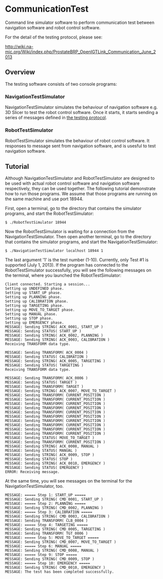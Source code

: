 CommunicationTest
=================

Command line simulator software to perform communication test between navigation software and robot control software.

For the detail of the testing protocol, please see:

http://wiki.na-mic.org/Wiki/index.php/ProstateBRP_OpenIGTLink_Communication_June_2013


Overview
--------

The testing software consists of two console programs:

### NavigationTestSimulator
NavigationTestSimulator simulates the behaviour of navigation software e.g. 3D Slicer
to test the robot control software. Once it starts, it starts sending a series of messages defined in
[the testing protocol](http://wiki.na-mic.org/Wiki/index.php/ProstateBRP_OpenIGTLink_Communication_June_2013).

### RobotTestSimulator
RobotTestSimulator simulates the behaviour of robot control software. It responses to 
message sent from navigation software, and is usesful to test navigation software.

Tutorial
--------

Although NavigationTestSimulator and RobotTestSimulator are designed to be used with actual robot control software
and navigation software respectively, they can be used together. The following tutorial demonstrate
how to run those programs. We assume that those programs are running on the same machine and use port 18944.

First, open a terminal, go to the directory that contains the simulator programs, and start the RobotTestSimulator:

    $ ./RobotTestSimulator 18944

Now the RobotTestSimulator is waiting for a connection from the NavigationTestSimulator.
Then open another terminal, go to the directory that contains the simulator programs, and
start the NavigationTestSimulator:

    $ ./NavigationTestSimulator localhost 18944 1

The last argument '1' is the test number (1-10). Currently, only Test #1 is supported (July 1, 2013).
If the program has connected to the RobotTestSimulator successfully, you will see the following
messages on the terminal, where you launched the RobotTestSimulator:

    Client connected. Starting a session...
    Setting up UNDEFINED phase.
    Setting up START_UP phase.
    Setting up PLANNING phase.
    Setting up CALIBRATION phase.
    Setting up TARGETING phase.
    Setting up MOVE_TO_TARGET phase.
    Setting up MANUAL phase.
    Setting up STOP phase.
    Setting up EMERGENCY phase.
    MESSAGE: Sending STRING( ACK_0001, START_UP )
    MESSAGE: Sending STATUS( START_UP )
    MESSAGE: Sending STRING( ACK_0002, PLANNING )
    MESSAGE: Sending STRING( ACK_0003, CALIBRATION )
    Receiving TRANSFORM data type.
    
    MESSAGE: Sending TRANSFORM( ACK_0004 )
    MESSAGE: Sending STATUS( CALIBRATION )
    MESSAGE: Sending STRING( ACK_0005, TARGETING )
    MESSAGE: Sending STATUS( TARGETING )
    Receiving TRANSFORM data type.
    
    MESSAGE: Sending TRANSFORM( ACK_0006 )
    MESSAGE: Sending STATUS( TARGET )
    MESSAGE: Sending TRANSFORM( TARGET )
    MESSAGE: Sending STRING( ACK_0007, MOVE_TO_TARGET )
    MESSAGE: Sending TRANSFORM( CURRENT_POSITION )
    MESSAGE: Sending TRANSFORM( CURRENT_POSITION )
    MESSAGE: Sending TRANSFORM( CURRENT_POSITION )
    MESSAGE: Sending TRANSFORM( CURRENT_POSITION )
    MESSAGE: Sending TRANSFORM( CURRENT_POSITION )
    MESSAGE: Sending TRANSFORM( CURRENT_POSITION )
    MESSAGE: Sending TRANSFORM( CURRENT_POSITION )
    MESSAGE: Sending TRANSFORM( CURRENT_POSITION )
    MESSAGE: Sending TRANSFORM( CURRENT_POSITION )
    MESSAGE: Sending TRANSFORM( CURRENT_POSITION )
    MESSAGE: Sending STATUS( MOVE_TO_TARGET )
    MESSAGE: Sending TRANSFORM( CURRENT_POSITION )
    MESSAGE: Sending STRING( ACK_0008, MANUAL )
    MESSAGE: Sending STATUS( MANUAL )
    MESSAGE: Sending STRING( ACK_0009, STOP )
    MESSAGE: Sending STATUS( STOP )
    MESSAGE: Sending STRING( ACK_0010, EMERGENCY )
    MESSAGE: Sending STATUS( EMERGENCY )
    ERROR: Receiving message.

At the same time, you will see messages on the terminal for the NavigationTestSimulator, too.

    MESSAGE: ===== Step 1: START_UP =====
    MESSAGE: Sending STRING( CMD_0001, START_UP )
    MESSAGE: ===== Step 2: PLANNING =====
    MESSAGE: Sending STRING( CMD_0002, PLANNING )
    MESSAGE: ===== Step 3: CALIBRATION =====
    MESSAGE: Sending STRING( CMD_0003, CALIBRATION )
    MESSAGE: Sending TRANSFORM( CLB_0004 )
    MESSAGE: ===== Step 4: TARGETING =====
    MESSAGE: Sending STRING( CMD_0005, TARGETING )
    MESSAGE: Sending TRANSFORM( TGT_0006 )
    MESSAGE: ===== Step 5: MOVE_TO_TARGET =====
    MESSAGE: Sending STRING( CMD_0007, MOVE_TO_TARGET )
    MESSAGE: ===== Step 6: MANUAL =====
    MESSAGE: Sending STRING( CMD_0008, MANUAL )
    MESSAGE: ===== Step 9: STOP =====
    MESSAGE: Sending STRING( CMD_0009, STOP )
    MESSAGE: ===== Step 10: EMERGENCY =====
    MESSAGE: Sending STRING( CMD_0010, EMERGENCY )
    MESSAGE: The test has been completed successfully.













